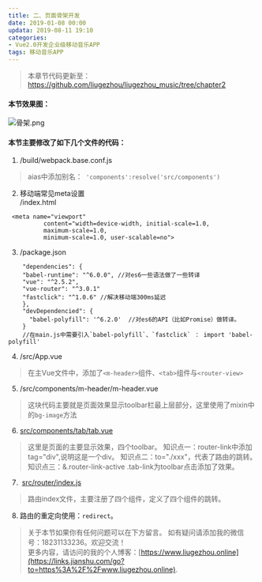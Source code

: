```yaml
---
title: 二、页面骨架开发
date: 2019-01-08 00:00
updata: 2019-08-11 19:10
categories:
- Vue2.0开发企业级移动音乐APP
tags: 移动音乐APP
---
```

>本章节代码更新至：https://github.com/liugezhou/liugezhou_music/tree/chapter2

#### 本节效果图：

![骨架.png](http://img.liugezhou.online/Vue2-0%E9%AA%A8%E6%9E%B6.png)
<!--more-->

#### 本节主要修改了如下几个文件的代码：

1. /build/webpack.base.conf.js
> aias中添加别名：` 'components':resolve('src/components')`

2. 移动端常见meta设置  
   /index.html
```
 <meta name="viewport"
          content="width=device-width, initial-scale=1.0, 
          maximum-scale=1.0, 
          minimum-scale=1.0, user-scalable=no">
```
3. /package.json
``` 
    "dependencies": {
    "babel-runtime": "^6.0.0", //对es6一些语法做了一些转译
    "vue": "^2.5.2",
    "vue-router": "^3.0.1"
    "fastclick": "^1.0.6" //解决移动端300ms延迟
    },
    "devDependencied": {
      "babel-polyfill": '^6.2.0'  //对es6的API（比如Promise）做转译。
    }
    //在main.js中需要引入`babel-polyfill`、`fastclick` ： import 'babel-polyfill'
```
4. /src/App.vue
>在主Vue文件中，添加了`<m-header>`组件、`<tab>`组件与`<router-view>`

5. /src/components/m-header/m-header.vue
>这块代码主要就是页面效果显示toolbar栏最上层部分，这里使用了mixin中的`bg-image`方法

6. [src/components/tab/tab.vue](https://github.com/liugezhou/liugezhou_music/compare/chapter1...chapter2#diff-725c8f1457f8dd62867a0bdb83d35454 "src/components/tab/tab.vue")
>这里是页面的主要显示效果，四个toolbar。
知识点一：router-link中添加tag="div",说明这是一个div。
知识点二：to="./xxx"，代表了路由的跳转。
知识点三：&.router-link-active  .tab-link为toolbar点击添加了效果。
7.  [src/router/index.js](https://github.com/liugezhou/liugezhou_music/compare/chapter1...chapter2#diff-36727cbb21483337586ca81cb95f29b4 "src/router/index.js")
>路由index文件，主要注册了四个组件，定义了四个组件的跳转。

8. 路由的重定向使用：`redirect`。

>关于本节如果你有任何问题可以在下方留言。
>如有疑问请添加我的微信号：18231133236。欢迎交流！  
>更多内容，请访问的我的个人博客：[https://www.liugezhou.online](https://links.jianshu.com/go?to=https%3A%2F%2Fwww.liugezhou.online).